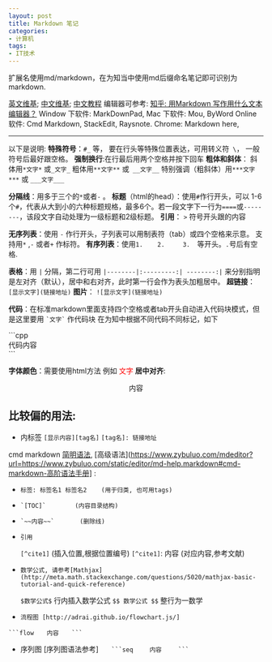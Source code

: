 ```yaml
---
layout: post
title: Markdown 笔记
categories:
- 计算机
tags:
- IT技术
---
```


﻿扩展名使用md/markdown，在为知当中使用md后缀命名笔记即可识别为markdown.

[英文维基](http://en.wikipedia.org/wiki/Markdown); [中文维基](http://zh.wikipedia.org/wiki/Markdown); [中文教程](http://wowubuntu.com/markdown/)
编辑器可参考: [知乎: 用Markdown 写作用什么文本编辑器？](http://www.zhihu.com/question/19637157)
Window 下软件: MarkDownPad, 
Mac 下软件: Mou, ByWord
Online 软件: Cmd Markdown, StackEdit, Raysnote. 
Chrome: Markdown here, 

--- 


以下是说明:
**特殊符号**：`#_` 等， 要在行头等特殊位置表达，可用转义符` \`， 一般符号后最好跟空格。
**强制换行**:在行最后用两个空格并按下回车
**粗体和斜体**： 斜体用`*文字*` 或`_文字_`      粗体用`**文字**`   或` __文字__`   特别强调（粗斜体）用`***文字***` 或   `___文字___`

**分隔线**：用多于三个的`*`或者`-` 。
**标题**（html的head）：使用`#`作行开头，可以 1-6 个`#`，代表从大到小的六种标题规格，最多6个。若一段文字下一行为`====`或`--------`，该段文字自动处理为一级标题和2级标题。
**引用**： `>` 符号开头跟的内容

**无序列表**：使用 `-` 作行开头，子列表可以用制表符（tab）或四个空格来示意。 支持用`*` ,`-` 或者`+` 作标符。
**有序列表**：使用`1.    2.     3.  `等开头。`.`号后有空格.

**表格**：用 `|` 分隔，第二行可用 `|--------|:---------:| --------:|` 来分别指明是左对齐（默认），居中和右对齐，此时第一行会作为表头加粗居中。
**超链接**： `[显示文字](链接地址)`
**图片**： `![显示文字](链接地址)`

**代码**：在标准markdown里面支持四个空格或者tab开头自动进入代码块模式，但是这里要用  `` `文字` `` 作代码块
在为知中根据不同代码不同标记，如下

\`\`\`cpp  
代码内容  
\`\`\`  

**字体颜色**：需要使用html方法 例如<font color="red"> 文字 </font>
**居中对齐**: <center>内容</center>

## 比较偏的用法:
-  内标签
`[显示内容][tag名]`
`[tag名]: 链接地址`


cmd markdown [简明语法](https://www.zybuluo.com/mdeditor?url=https://www.zybuluo.com/static/editor/md-help.markdown), [高级语法](https://www.zybuluo.com/mdeditor?url=https://www.zybuluo.com/static/editor/md-help.markdown#cmd-markdown-高阶语法手册] :
-     标签: 标签名1 标签名2    (用于归类, 也可用tags)
-     `[TOC]`        (内容目录结构)
-     `~~内容~~`       (删除线)
-     引用
    `[^cite1]`    (插入位置,根据位置编号)
    `[^cite1]`: 内容    (对应内容,参考文献)
-     数学公式, 请参考[Mathjax](http://meta.math.stackexchange.com/questions/5020/mathjax-basic-tutorial-and-quick-reference)
    `$数学公式$`     行内插入数学公式
    `$$ 数学公式 $$`        整行为一数学
-     流程图 [http://adrai.github.io/flowchart.js/]
`` ```flow ``
``    内容 ``
``    ``` ``

-    序列图 [序列图语法参考]
``    ```seq  ``
``    内容  ``
``    ```  ``



